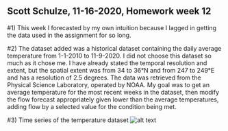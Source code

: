 ## Scott Schulze, 11-16-2020, Homework week 12

#1)
This week I forecasted by my own intuition because I lagged in getting the data used in the assignment for so long.

#2)
The dataset added was a historical dataset containing the daily average temperature from 1-1-2010 to 11-9-2020. I did not choose this dataset so much as it chose me.
I have already stated the temporal resolution and extent, but the spatial extent was from 34 to 36°N and from 247 to 249°E and has a resolution of 2.5 degrees. The data was retrieved from the Physical Science Laboratory, operated by NOAA. My goal was to get an average temperature for the most recent weeks in the dataset, then modify the flow forecast appropriately given lower than the average temperatures, adding flow by a selected value for the condition being met.

#3)
Time series of the temperature dataset
![alt text](Temperature_time_series.png)
